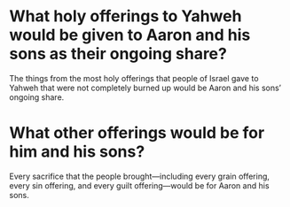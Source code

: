 # What holy offerings to Yahweh would be given to Aaron and his sons as their ongoing share?

The things from the most holy offerings that people of Israel gave to Yahweh that were not completely burned up would be Aaron and his sons’ ongoing share.

# What other offerings would be for him and his sons?

Every sacrifice that the people brought—including every grain offering, every sin offering, and every guilt offering—would be for Aaron and his sons.
